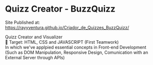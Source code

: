 # Quizz Creator - BuzzQuizz
Site Published at: https://rayyventura.github.io/Criador_de_Quizzes_BuzzQuizz/


Quizz Creator and Visualizer </br>
🎯 Target: HTML, CSS and JAVASCRIPT (First Teamwork)</br>
In which we've applpied essential concepts in Front-end Development </br>
(Such as DOM Manipulation, Responsive Design, Comunication with an External Server through APIs)
